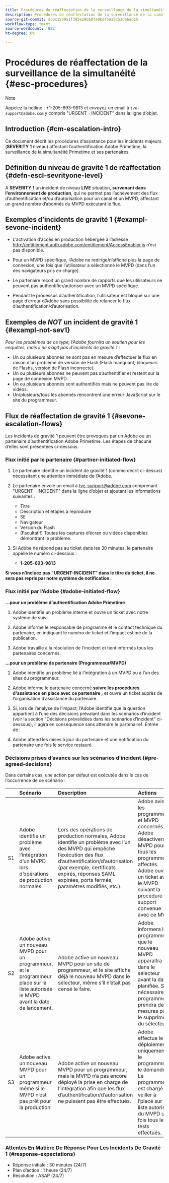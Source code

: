 ```yaml
---
title: Procédures de réaffectation de la surveillance de la simultanéité
description: Procédures de réaffectation de la surveillance de la simultanéité
source-git-commit: ac0c15b951f305e29bb8fa0bd45aa2c53de6ad15
workflow-type: tm+mt
source-wordcount: '822'
ht-degree: 0%

---
```



# Procédures de réaffectation de la surveillance de la simultanéité {#esc-procedures}

>[!NOTE]
>
>Appelez la hotline : +1-205-693-9813 et envoyez un email à `tve-support@adobe.com` y compris &quot;URGENT - INCIDENT&quot; dans la ligne d’objet.


## Introduction {#cm-escalation-intro}

Ce document décrit les procédures d’assistance pour les incidents majeurs (**SEVERITY 1** niveau) affectant l’authentification Adobe Primetime, la surveillance de la simultanéité Primetime et ses partenaires.

## Définition du niveau de gravité 1 de réaffectation {#defn-escl-sevrityone-level}

A **SEVERITY 1** un incident de niveau **LIVE** situation, **survenant dans l’environnement de production**, qui ne permet pas l’achèvement des flux d’authentification et/ou d’autorisation pour un canal et un MVPD, affectant un grand nombre d’abonnés du MVPD exécutant le flux.

## Exemples d’incidents de gravité 1 {#exampl-sevone-incident}

* L’activation d’accès en production hébergée à l’adresse <http://entitlement.auth.adobe.com/entitlement/AccessEnabler.js> n’est pas disponible.

* Pour un MVPD spécifique, l’Adobe ne redirige/n’affiche plus la page de connexion, une fois que l’utilisateur a sélectionné le MVPD (dans l’un des navigateurs pris en charge).

* Le partenaire reçoit un grand nombre de rapports que les utilisateurs ne peuvent pas authentifier/autoriser avec un MVPD spécifique.

* Pendant le processus d’authentification, l’utilisateur est bloqué sur une page d’erreur d’Adobe sans possibilité de relancer le flux d’authentification/d’autorisation.


## Exemples de *NOT* un incident de gravité 1 {#exampl-not-sev1}

*Pour les problèmes de ce type, l’Adobe fournira un soutien pour les enquêtes, mais il ne s’agit pas d’incidents de gravité 1 :*

* Un ou plusieurs abonnés ne sont pas en mesure d’effectuer le flux en raison d’un problème de version de Flash (Flash manquant, bloqueurs de Flashs, version de Flash incorrecte).
* Un ou plusieurs abonnés ne peuvent pas s’authentifier et restent sur la page de connexion MVPD.
* Un ou plusieurs abonnés sont authentifiés mais ne peuvent pas lire de vidéos.
* Un/plusieurs/tous les abonnés rencontrent une erreur JavaScript sur le site du programmeur.

## Flux de réaffectation de gravité 1 {#sevone-escalation-flows}

Les incidents de gravité 1 peuvent être provoqués par un Adobe ou un partenaire d’authentification Adobe Primetime. Les étapes de chacune d’elles sont présentées ci-dessous.

### Flux initié par le partenaire {#partner-initiated-flow}

1. Le partenaire identifie un incident de gravité 1 (comme décrit ci-dessus) nécessitant une attention immédiate de l’Adobe.

1. Le partenaire envoie un email à tve-support@adobe.com comprenant &quot;URGENT - INCIDENT&quot; dans la ligne d’objet et ajoutant les informations suivantes :

   * Titre
   * Description et étapes à reproduire
   * SE
   * Navigateur
   * Version du Flash
   * (Facultatif) Toutes les captures d’écran ou vidéos disponibles démontrant le problème.

1. Si Adobe ne répond pas au ticket dans les 30 minutes, le partenaire appelle le numéro ci-dessous :

   * **1-205-693-9813**


**Si vous n’incluez pas &quot;URGENT-INCIDENT&quot; dans le titre du ticket, il ne sera pas repris par notre système de notification.**

### Flux initié par l’Adobe {#adobe-initiated-flow}

**...pour un problème d’authentification Adobe Primetime**

1. Adobe identifie un problème interne et ouvre un ticket avec notre système de suivi.

1. Adobe informe le responsable de programme et le contact technique du partenaire, en indiquant le numéro de ticket et l’impact estimé de la publication.

1. Adobe travaille à la résolution de l&#39;incident et tient informés tous les partenaires concernés.


**...pour un problème de partenaire (Programmeur/MVPD)**

1. Adobe identifie un problème lié à l’intégration à un MVPD ou à l’un des sites du programmeur.

1. Adobe informe le partenaire concerné **suivre les procédures d&#39;assistance en place avec ce partenaire ;** et ouvre un ticket auprès de l’organisation d’assistance du partenaire.

1. Si, lors de l’analyse de l’impact, l’Adobe identifie que la question appartient à l’une des décisions prévalant dans les scénarios d’incident (voir la section &quot;Décisions prévalidées dans les scénarios d’incident&quot; ci-dessous), il agira en conséquence sans attendre le partenaire1. Entrée de .

1. Adobe attend les mises à jour du partenaire et une notification du partenaire une fois le service restauré.

### Décisions prises d’avance sur les scénarios d’incident {#pre-agreed-decisions}

Dans certains cas, une action par défaut est exécutée dans le cas de l’occurrence de ce scénario :

|    | Scénario | Description | Actions |
|:---:|:---|:---|:---|
| S1 | Adobe identifie un problème avec l’intégration d’un MVPD lors d’opérations de production normales. | Lors des opérations de production normales, Adobe identifie un problème avec l’un des MVPD qui empêche l’exécution des flux d’authentification/d’autorisation (par exemple, certificats expirés, réponses SAML expirées, ports fermés, paramètres modifiés, etc.). | Adobe avisera les programmeurs et MVPD concernés. Adobe désactivera ce MVPD pour tous les programmeurs affectés. Adobe ouvrira un ticket avec le MVPD suivant la procédure de support convenue avec ce MVPD |
| S2 | Adobe active un nouveau MVPD pour un programmeur, et le programmeur place sur la liste autorisée le MVPD avant la date de lancement. | Adobe active un nouveau MVPD pour un site de programmeur, et le site affiche déjà le nouveau MVPD dans le sélecteur, même s’il n’était pas censé le faire. | Adobe informera le programmeur que le nouveau MVPD apparaîtra dans le sélecteur avant la date planifiée. Si nécessaire, le programmeur prendra des mesures pour le supprimer du sélecteur. |
| S3 | Adobe active un nouveau MVPD pour un programmeur même si le MVPD n’est pas prêt pour la production | Adobe active un nouveau MVPD pour un programmeur, mais le MVPD n’a pas encore déployé la prise en charge de l’intégration afin que les flux d’authentification/d’autorisation ne puissent pas être effectués. | Adobe effectue le déploiement uniquement si le programmeur le demande. Le programmeur est chargé de veiller à l’placé sur la liste autorisée du MVPD une fois tous les tests effectués. |

### Attentes En Matière De Réponse Pour Les Incidents De Gravité 1 {#response-expectations}

* Réponse initiale : 30 minutes (24/7)
* Plan d’action : 1 heure (24/7)
* Résolution : ASAP (24/7)
